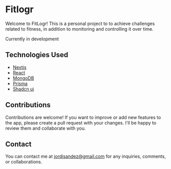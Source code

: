 # Fitlogr

Welcome to FitLogr! This is a personal project to to achieve challenges related to fitness, in addition to monitoring and controlling it over time.



Currently in development

## Technologies Used

-   [Nextjs](https://nextjs.org/)
-   [React](https://react.dev/)
-   [MongoDB](https://www.mongodb.com/)
-   [Prisma](https://www.prisma.io/)
-   [Shadcn ui](https://ui.shadcn.com/)

## Contributions

Contributions are welcome! If you want to improve or add new features to the app, please create a pull request with your changes. I'll be happy to review them and collaborate with you.

## Contact

You can contact me at jordisandez@gmail.com for any inquiries, comments, or collaborations.
